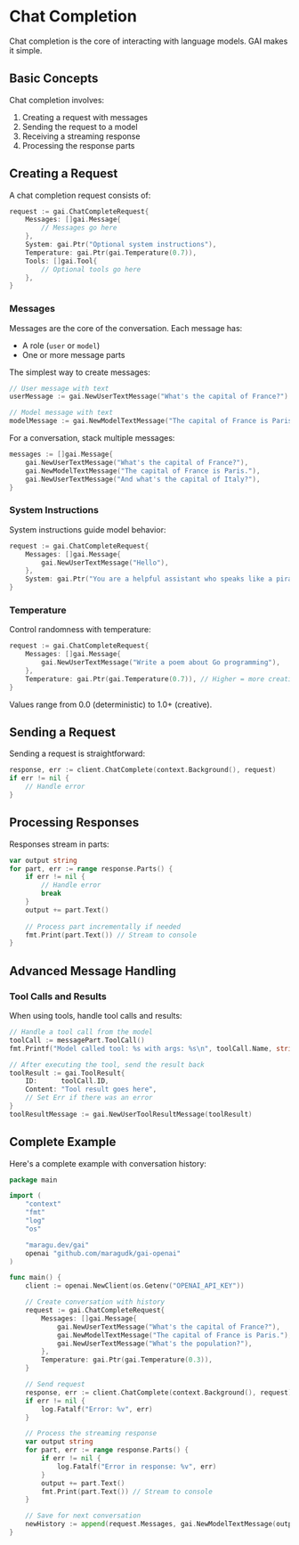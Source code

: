 # Chat Completion

Chat completion is the core of interacting with language models. GAI makes it simple.

## Basic Concepts

Chat completion involves:

1. Creating a request with messages
2. Sending the request to a model 
3. Receiving a streaming response
4. Processing the response parts

## Creating a Request

A chat completion request consists of:

```go
request := gai.ChatCompleteRequest{
    Messages: []gai.Message{
        // Messages go here
    },
    System: gai.Ptr("Optional system instructions"),
    Temperature: gai.Ptr(gai.Temperature(0.7)),
    Tools: []gai.Tool{
        // Optional tools go here
    },
}
```

### Messages

Messages are the core of the conversation. Each message has:

- A role (`user` or `model`)
- One or more message parts

The simplest way to create messages:

```go
// User message with text
userMessage := gai.NewUserTextMessage("What's the capital of France?")

// Model message with text
modelMessage := gai.NewModelTextMessage("The capital of France is Paris.")
```

For a conversation, stack multiple messages:

```go
messages := []gai.Message{
    gai.NewUserTextMessage("What's the capital of France?"),
    gai.NewModelTextMessage("The capital of France is Paris."),
    gai.NewUserTextMessage("And what's the capital of Italy?"),
}
```

### System Instructions

System instructions guide model behavior:

```go
request := gai.ChatCompleteRequest{
    Messages: []gai.Message{
        gai.NewUserTextMessage("Hello"),
    },
    System: gai.Ptr("You are a helpful assistant who speaks like a pirate."),
}
```

### Temperature

Control randomness with temperature:

```go
request := gai.ChatCompleteRequest{
    Messages: []gai.Message{
        gai.NewUserTextMessage("Write a poem about Go programming"),
    },
    Temperature: gai.Ptr(gai.Temperature(0.7)), // Higher = more creative
}
```

Values range from 0.0 (deterministic) to 1.0+ (creative).

## Sending a Request

Sending a request is straightforward:

```go
response, err := client.ChatComplete(context.Background(), request)
if err != nil {
    // Handle error
}
```

## Processing Responses

Responses stream in parts:

```go
var output string
for part, err := range response.Parts() {
    if err != nil {
        // Handle error
        break
    }
    output += part.Text()
    
    // Process part incrementally if needed
    fmt.Print(part.Text()) // Stream to console
}
```

## Advanced Message Handling

### Tool Calls and Results

When using tools, handle tool calls and results:

```go
// Handle a tool call from the model
toolCall := messagePart.ToolCall()
fmt.Printf("Model called tool: %s with args: %s\n", toolCall.Name, string(toolCall.Args))

// After executing the tool, send the result back
toolResult := gai.ToolResult{
    ID:      toolCall.ID,
    Content: "Tool result goes here",
    // Set Err if there was an error
}
toolResultMessage := gai.NewUserToolResultMessage(toolResult)
```

## Complete Example

Here's a complete example with conversation history:

```go
package main

import (
    "context"
    "fmt"
    "log"
    "os"

    "maragu.dev/gai"
    openai "github.com/maragudk/gai-openai"
)

func main() {
    client := openai.NewClient(os.Getenv("OPENAI_API_KEY"))

    // Create conversation with history
    request := gai.ChatCompleteRequest{
        Messages: []gai.Message{
            gai.NewUserTextMessage("What's the capital of France?"),
            gai.NewModelTextMessage("The capital of France is Paris."),
            gai.NewUserTextMessage("What's the population?"),
        },
        Temperature: gai.Ptr(gai.Temperature(0.3)),
    }

    // Send request
    response, err := client.ChatComplete(context.Background(), request)
    if err != nil {
        log.Fatalf("Error: %v", err)
    }

    // Process the streaming response
    var output string
    for part, err := range response.Parts() {
        if err != nil {
            log.Fatalf("Error in response: %v", err)
        }
        output += part.Text()
        fmt.Print(part.Text()) // Stream to console
    }

    // Save for next conversation
    newHistory := append(request.Messages, gai.NewModelTextMessage(output))
}
```